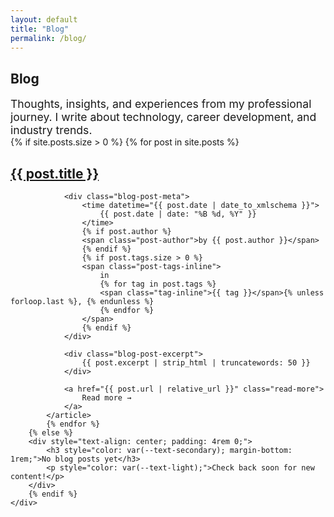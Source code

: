 ```yaml
---
layout: default
title: "Blog"
permalink: /blog/
---
```


<section class="blog-header">
    <div class="container">
        <h1 class="section-title">Blog</h1>
        <p style="color: var(--text-secondary); font-size: 1.1rem; max-width: 600px; margin: 0 auto;">
            Thoughts, insights, and experiences from my professional journey. 
            I write about technology, career development, and industry trends.
        </p>
    </div>
</section>

<section class="blog-list">
    <div class="container">
        {% if site.posts.size > 0 %}
            {% for post in site.posts %}
            <article class="blog-post">
                <h2 class="blog-post-title">
                    <a href="{{ post.url | relative_url }}">{{ post.title }}</a>
                </h2>
                
                <div class="blog-post-meta">
                    <time datetime="{{ post.date | date_to_xmlschema }}">
                        {{ post.date | date: "%B %d, %Y" }}
                    </time>
                    {% if post.author %}
                    <span class="post-author">by {{ post.author }}</span>
                    {% endif %}
                    {% if post.tags.size > 0 %}
                    <span class="post-tags-inline">
                        in 
                        {% for tag in post.tags %}
                        <span class="tag-inline">{{ tag }}</span>{% unless forloop.last %}, {% endunless %}
                        {% endfor %}
                    </span>
                    {% endif %}
                </div>
                
                <div class="blog-post-excerpt">
                    {{ post.excerpt | strip_html | truncatewords: 50 }}
                </div>
                
                <a href="{{ post.url | relative_url }}" class="read-more">
                    Read more →
                </a>
            </article>
            {% endfor %}
        {% else %}
        <div style="text-align: center; padding: 4rem 0;">
            <h3 style="color: var(--text-secondary); margin-bottom: 1rem;">No blog posts yet</h3>
            <p style="color: var(--text-light);">Check back soon for new content!</p>
        </div>
        {% endif %}
    </div>
</section>
